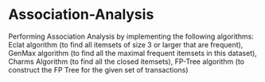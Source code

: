 # Association-Analysis
Performing Association Analysis by implementing the following algorithms:  Eclat algorithm (to find all itemsets of size 3 or larger that are frequent), GenMax algorithm (to find all the maximal frequent itemsets in this dataset), Charms Algorithm (to find all the closed itemsets), FP-Tree algorithm (to construct the FP Tree for the given set of transactions)
